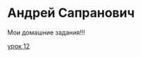 # Андрей Сапранович
Мои домашние задания!!!

[урок 12](https://sapranovich.github.io/Lesson%2012/index.html "Моя готовая домашка")

